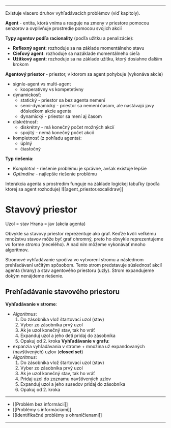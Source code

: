 ***********
Existuje viacero druhov vyhľadávacích problémov (viď kapitoly).

**Agent** - entita, ktorá vníma a reaguje na zmeny v priestore pomocou senzorov a ovplivňuje prostredie pomocou svojich akcií

**Typy agentov podľa racionality** (podľa užitku a penalizácie):
- **Reflexný agent**: rozhoduje sa na základe momentálneho stavu
- **Cieľový agent**: rozhoduje sa nazáklade momentálneho cieľa
- **Užitkový agent**: rozhoduje sa na základe užítku, ktorý dosiahne ďalším krokom

**Agentový priestor** - priestor, v ktorom sa agent pohybuje (vykonáva akcie)
- signle-agent vs multi-agent
	- kooperatívny vs kompetetívny
- dynamickosť:
	- statický - priestor sa bez agenta nemení
	- semi-dynamický - priestor sa nemení časom, ale nastávajú javy dôsledkom akcie agenta
	- dynamický - priestor sa mení aj časom
- diskrétnosť:
	- diskrétny - má konečný počet možných akcií
	- spojitý - nemá konečný počet akcií
- kompletnosť (z pohľadu agenta):
	- úplný
	- čiastočný

**Typ riešenia**:
- *Kompletné* - riešenie problému je správne, avšak existuje lepšie
- *Optimálne* - najlepšie riešenie problému

Interakcia agenta s prostredím funguje na základe logickej tabuľky (podľa ktorej sa agent rozhoduje)
![[agent_priestor.excalidraw]]

# Stavový priestor
Uzol = stav
Hrana = jav (akcia agenta)

Obvykle sa stavový priestor reprezentuje ako graf. Keďže kvôli veľkému množstvu stavov môže byť graf ohromný, preto ho obvykle reprezentujeme vo forme *stromu* (necelého). A nad ním môžeme vykonávať mnoho algoritmov.

Stromové vyhľadávanie spočíva vo vytvorení stromu a následnom prehľadávaní určitým spôsobom.
Tento strom predstavuje súslednosť akcií agenta (hrany) a stav agentového priestoru (uzly).
Strom expandujeme dokým nenájdeme riešenie.

## Prehľadávanie stavového priestoru

**Vyhľadávanie v strome**:
- *Algoritmus*:
	1. Do zásobníka vlož štartovací uzol (stav)
	2. Vyber zo zásobníka prvý uzol
	3. Ak je uzol konečný stav, tak ho vráť
	4. Expanduj uzol a jeho deti pridaj do zásobníka
	5. Opakuj od 2. kroka
**Vyhľadávanie v grafu**:
- expanzia vyhľadávania v strome + množina už expandovaných (navštívených) uzlov (**closed set**)
- *Algoritmus*:
	1. Do zásobníka vlož štartovací uzol (stav)
	2. Vyber zo zásobníka prvý uzol
	3. Ak je uzol konečný stav, tak ho vráť 
	4. Pridaj uzol do zoznamu navštívených uzlov
	5. Expanduj uzol a jeho susedov pridaj do zásobníka
	6. Opakuj od 2. kroka 


---
- [[Problém bez informácií]]
- [[Problémy s informáciami]]
- [[Identifikačné problémy s ohraničienami]]
---